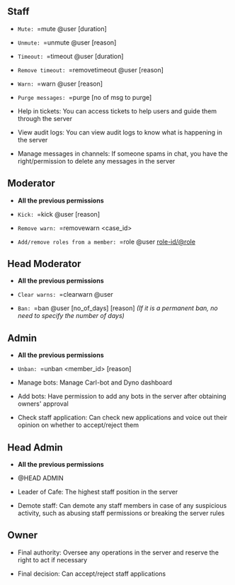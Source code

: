 ## Staff

* `Mute: `=mute @user [duration]

* `Unmute: `=unmute @user [reason] 

* `Timeout: `=timeout @user [duration] 

* `Remove timeout: `=removetimeout @user [reason] 

* `Warn: `=warn @user [reason]

* `Purge messages: `=purge [no of msg to purge]

* Help in tickets: You can access tickets to help users and guide them through the server

* View audit logs: You can view audit logs to know what is happening in the server

* Manage messages in channels: If someone spams in chat, you have the right/permission to delete any messages in the server

## Moderator

*  **All the previous permissions** 

* `Kick: `=kick @user [reason]

* `Remove warn: `=removewarn <case_id>

* `Add/remove roles from a member: `=role @user <role-id/@role>

## Head Moderator

*  **All the previous permissions** 

* `Clear warns: `=clearwarn @user

* `Ban: `=ban @user [no_of_days] [reason]  _(If it is a permanent ban, no need to specify the number of days)_ 

## Admin

*  **All the previous permissions** 

* `Unban: `=unban <member_id> [reason]

* Manage bots: Manage Carl-bot and Dyno dashboard

* Add bots: Have permission to add any bots in the server after obtaining owners' approval

* Check staff application: Can check new applications and voice out their opinion on whether to accept/reject them

## Head Admin

*  **All the previous permissions** 

* @HEAD ADMIN 

* Leader of Cafe: The highest staff position in the server

* Demote staff: Can demote any staff members in case of any suspicious activity, such as abusing staff permissions or breaking the server rules

## Owner

* Final authority: Oversee any operations in the server and reserve the right to act if necessary

* Final decision: Can accept/reject staff applications
